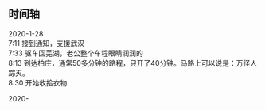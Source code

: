 

## 时间轴
2020-1-28  
7:11 接到通知，支援武汉  
7:33 驱车回芜湖，老公整个车程眼睛润润的  
8:13 到达柏庄，通常50多分钟的路程，只开了40分钟。马路上可以说是：万径人踪灭。  
8:30 开始收拾衣物  

2020-  
